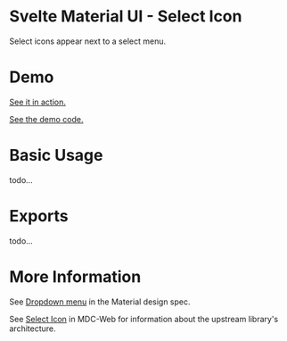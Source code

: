 # Svelte Material UI - Select Icon

Select icons appear next to a select menu.

# Demo

[See it in action.](https://sveltematerialui.com/demo/select)

[See the demo code.](/site/src/routes/demo/select/)

# Basic Usage

todo...

# Exports

todo...

# More Information

See [Dropdown menu](https://material.io/components/menus#dropdown-menu) in the Material design spec.

See [Select Icon](https://github.com/material-components/material-components-web/tree/v11.0.0/packages/mdc-select/icon) in MDC-Web for information about the upstream library's architecture.
